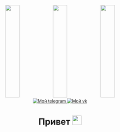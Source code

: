 <div id="header" align="center">
  <img src="https://media.giphy.com/media/R03zWv5p1oNSQd91EP/giphy.gif" width="30%" height="300" />
  <img src="https://media.giphy.com/media/uB86ZyWQsnFSGYe2sA/giphy.gif" width="30%" height="300" />
  <img src="https://media.giphy.com/media/765ccrAiB0g9z6EApL/giphy.gif" width="30%" height="300" />
</div>
<div id="badges" align="center">
  <a href="https://t.me/vigolajnen" target="_blank">
    <img src="https://img.shields.io/badge/Telegram-blue?style=for-the-badge&logo=Telegram&logoColor=white" alt="Мой telegram"/>
  </a>
  <a href="https://vk.com/id8648491" target="_blank">
    <img src="https://img.shields.io/badge/Vkontakte-blue?style=for-the-badge&logo=vk&logoColor=white" alt="Мой vk"/>
  </a>
</div>
<div align="center">
  <img src="https://komarev.com/ghpvc/?username=vigolajnen&style=flat-square&color=blue" alt=""/>
</div>
<h1 align="center">
  Привет
  <img src="https://media.giphy.com/media/hvRJCLFzcasrR4ia7z/giphy.gif" width="30px"/>
</h1>
